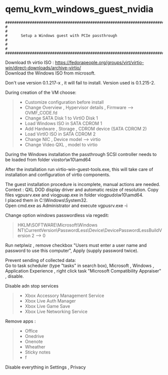 # qemu_kvm_windows_guest_nvidia

    ########################################################################################
    #                                                                                      #
    #      Setup a Windows guest with PCIe passthrough                                     #
    #                                                                                      #
    ########################################################################################
    
Download th virtio ISO : https://fedorapeople.org/groups/virt/virtio-win/direct-downloads/archive-virtio/  
Download the Windows ISO from microsoft.

Don't use version 0.1.217-x , it will fail to install. Version used is 0.1.215-2.  

During creation of the VM choose:  

>- Customize configuration before install  
>- Change Overview , Hypervisor details , Firmware --> OVMF_CODE.fd  
>- Change SATA Disk 1 to VirtIO Disk 1  
>- Load Windows ISO in SATA CDROM 1  
>- Add Hardware , Storage , CDROM device (SATA CDROM 2)  
>- Load VirtIO ISO in SATA CDROM 2  
>- Change NIC , Device model --> virtio  
>- Change Video QXL , model to virtio  

During the Windows installation the passthrough SCSI controller needs to be loaded from folder viostor\w10\amd64  

After the installation run virtio-win-guest-tools.exe, this will take care of installation and configuration of virtio components.  

The guest installation procedure is incomplete, manual actions are needed.  
Context : QXL DOD display driver and automatic resize of resolution.
Copy files vgpusrv.exe and viogpuap.exe in folder viogpudo\w10\amd64.  
I placed them in C:\Windows\System32.  
Open cmd.exe as Administrator and execute vgpusrv.exe -i

Change option windows passwordless via regedit:  

>  HKLM\SOFTWARE\Microsoft\Windows NT\CurrentVersion\PasswordLess\Device\DevicePasswordLessBuildVersion  2 --> 0  

Run netplwiz , remove checkbox "Users must enter a user name and password to use this computer", Apply (supply password twice).  

Prevent sending of collected data:  
Go to task scheduler (type "tasks" in search box), Microsoft , Windows , Application Experience , right click task "Microsoft Compatibility Appraiser" , disable.  

Disable adn stop services  
> - Xbox Accessory Management Service  
> - Xbox Live Auth Manager  
> - Xbox Live Game Save  
> - Xbox Live Networking Service

Remove apps :  
>- Office
>- Onedrive
>- Onenote
>- Wheather
>- Sticky notes
>- f

Disable everything in Settings , Privacy

